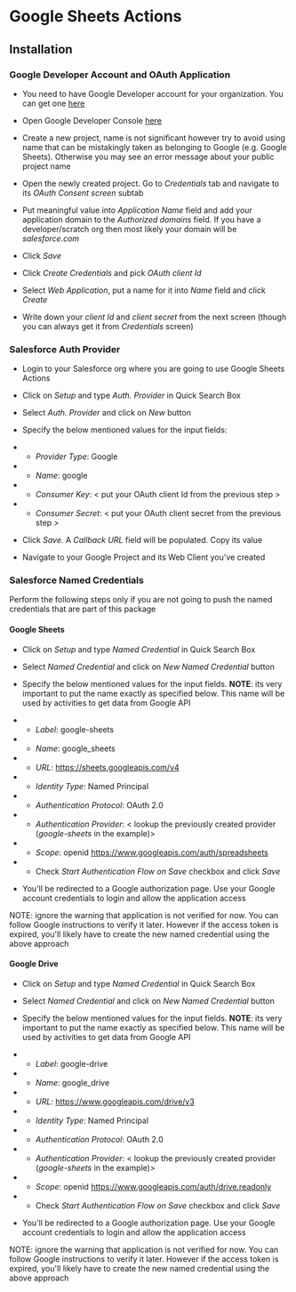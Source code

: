 # Google Sheets Actions

## Installation

### Google Developer Account and OAuth Application

- You need to have Google Developer account for your organization. You can get one [here](https://developers.google.com/)
   
- Open Google Developer Console [here](https://console.developers.google.com/projectselector/apis/library?supportedpurview=project%20)

- Create a new project, name is not significant however try to avoid using name that can be mistakingly taken as belonging to Google (e.g. Google Sheets). Otherwise you may see an error message about your public project name

- Open the newly created project. Go to *Credentials* tab and navigate to its *OAuth Consent screen* subtab

- Put meaningful value into *Application Name* field and add your application domain to the *Authorized domains* field. If you have a developer/scratch org then most likely your domain will be *salesforce.com*

- Click *Save*

- Click *Create Credentials* and pick *OAuth client Id*

- Select *Web Application*, put a name for it into *Name* field and click *Create*

- Write down your *client Id* and *client secret* from the next screen (though you can always get it from *Credentials* screen)

### Salesforce Auth Provider

- Login to your Salesforce org where you are going to use Google Sheets Actions

- Click on *Setup* and type *Auth. Provider* in Quick Search Box

- Select *Auth. Provider* and click on *New* button

- Specify the below mentioned values for the input fields:
  
- - *Provider Type*: Google
- - *Name*: google
- - *Consumer Key*: < put your OAuth client Id from the previous step >
- - *Consumer Secret*: < put your OAuth client secret from the previous step >

- Click *Save*. A *Callback URL* field will be populated. Copy its value

- Navigate to your Google Project and its Web Client you've created 

### Salesforce Named Credentials

Perform the following steps only if you are not going to push the named credentials that are part of this package

#### Google Sheets

- Click on *Setup* and type *Named Credential* in Quick Search Box

- Select *Named Credential* and click on *New Named Credential* button

- Specify the below mentioned values for the input fields. **NOTE**: its very important to put the name exactly as specified below. This name will be used by activities to get data from Google API

- - *Label*: google-sheets
- - *Name*: google_sheets
- - *URL*: https://sheets.googleapis.com/v4
- - *Identity Type*: Named Principal
- - *Authentication Protocol*: OAuth 2.0
- - *Authentication Provider*: < lookup the previously created provider (*google-sheets* in the example)>
- - *Scope*: openid https://www.googleapis.com/auth/spreadsheets
- - Check *Start Authentication Flow on Save* checkbox and click *Save*

- You'll be redirected to a Google authorization page. Use your Google account credentials to login and allow the application access

NOTE: ignore the warning that application is not verified for now. You can follow Google instructions to verify it later. However if the access token is expired, you'll likely have to create the new named credential using the above approach

#### Google Drive

- Click on *Setup* and type *Named Credential* in Quick Search Box

- Select *Named Credential* and click on *New Named Credential* button

- Specify the below mentioned values for the input fields. **NOTE**: its very important to put the name exactly as specified below. This name will be used by activities to get data from Google API

- - *Label*: google-drive
- - *Name*: google_drive
- - *URL*: https://www.googleapis.com/drive/v3
- - *Identity Type*: Named Principal
- - *Authentication Protocol*: OAuth 2.0
- - *Authentication Provider*: < lookup the previously created provider (*google-sheets* in the example)>
- - *Scope*: openid https://www.googleapis.com/auth/drive.readonly
- - Check *Start Authentication Flow on Save* checkbox and click *Save*

- You'll be redirected to a Google authorization page. Use your Google account credentials to login and allow the application access

NOTE: ignore the warning that application is not verified for now. You can follow Google instructions to verify it later. However if the access token is expired, you'll likely have to create the new named credential using the above approach
  



